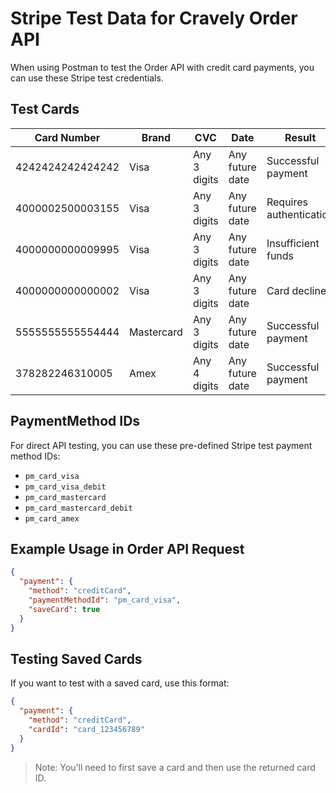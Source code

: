 # Stripe Test Data for Cravely Order API

When using Postman to test the Order API with credit card payments, you can use these Stripe test credentials.

## Test Cards

| Card Number       | Brand      | CVC          | Date            | Result                 |
|-------------------|------------|--------------|-----------------|------------------------|
| 4242424242424242  | Visa       | Any 3 digits | Any future date | Successful payment     |
| 4000002500003155  | Visa       | Any 3 digits | Any future date | Requires authentication|
| 4000000000009995  | Visa       | Any 3 digits | Any future date | Insufficient funds     |
| 4000000000000002  | Visa       | Any 3 digits | Any future date | Card declined          |
| 5555555555554444  | Mastercard | Any 3 digits | Any future date | Successful payment     |
| 378282246310005   | Amex       | Any 4 digits | Any future date | Successful payment     |

## PaymentMethod IDs

For direct API testing, you can use these pre-defined Stripe test payment method IDs:

- `pm_card_visa`
- `pm_card_visa_debit`
- `pm_card_mastercard`
- `pm_card_mastercard_debit`
- `pm_card_amex`

## Example Usage in Order API Request

```json
{
  "payment": {
    "method": "creditCard",
    "paymentMethodId": "pm_card_visa",
    "saveCard": true
  }
}
```

## Testing Saved Cards

If you want to test with a saved card, use this format:

```json
{
  "payment": {
    "method": "creditCard",
    "cardId": "card_123456789"
  }
}
```

> Note: You'll need to first save a card and then use the returned card ID.
